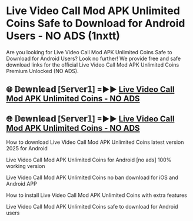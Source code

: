 # Live Video Call Mod APK Unlimited Coins Safe to Download for Android Users - NO ADS (1nxtt)

Are you looking for Live Video Call Mod APK Unlimited Coins Safe to Download for Android Users? Look no further! We provide free and safe download links for the official Live Video Call Mod APK Unlimited Coins Premium Unlocked (NO ADS).

## 🌐 𝔻𝕠𝕨𝕟𝕝𝕠𝕒𝕕 [𝕊𝕖𝕣𝕧𝕖𝕣𝟙] =►► [Live Video Call Mod APK Unlimited Coins - NO ADS](https://getmodsapk.pages.dev?q=Live+Video+Call+Mod+APK+Unlimited+Coins)

## 🌐 𝔻𝕠𝕨𝕟𝕝𝕠𝕒𝕕 [𝕊𝕖𝕣𝕧𝕖𝕣𝟙] =►► [Live Video Call Mod APK Unlimited Coins - NO ADS](https://getmodsapk.pages.dev?q=Live+Video+Call+Mod+APK+Unlimited+Coins)

How to download Live Video Call Mod APK Unlimited Coins latest version 2025 for Android

Live Video Call Mod APK Unlimited Coins for Android [no ads] 100% working version

Live Video Call Mod APK Unlimited Coins no ban download for iOS and Android APP

How to install Live Video Call Mod APK Unlimited Coins with extra features

Live Video Call Mod APK Unlimited Coins safe to download for Android users